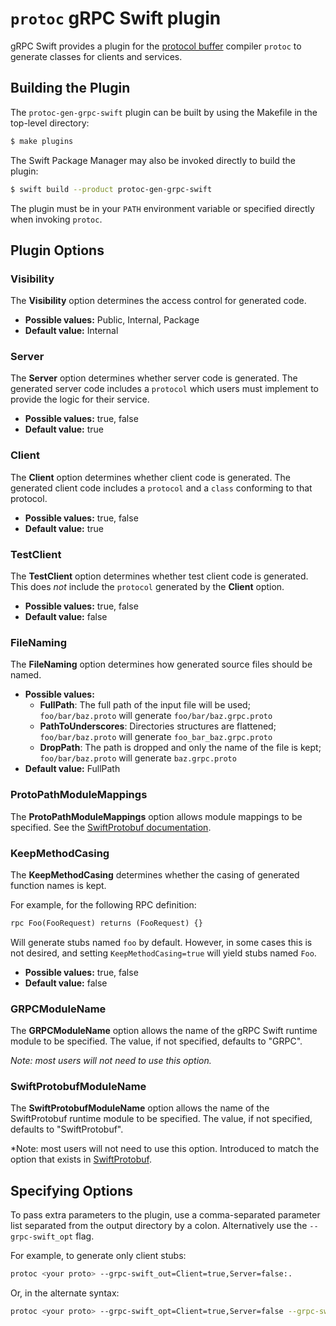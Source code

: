 # `protoc` gRPC Swift plugin

gRPC Swift provides a plugin for the [protocol buffer][protocol-buffers]
compiler `protoc` to generate classes for clients and services.

## Building the Plugin

The `protoc-gen-grpc-swift` plugin can be built by using the Makefile in the
top-level directory:

```sh
$ make plugins
```

The Swift Package Manager may also be invoked directly to build the plugin:

```sh
$ swift build --product protoc-gen-grpc-swift
```

The plugin must be in your `PATH` environment variable or specified directly
when invoking `protoc`.

## Plugin Options

### Visibility

The **Visibility** option determines the access control for generated code.

- **Possible values:** Public, Internal, Package
- **Default value:** Internal

### Server

The **Server** option determines whether server code is generated. The
generated server code includes a `protocol` which users must implement
to provide the logic for their service.

- **Possible values:** true, false
- **Default value:** true

### Client

The **Client** option determines whether client code is generated. The
generated client code includes a `protocol` and a `class` conforming to that
protocol.

- **Possible values:** true, false
- **Default value:** true

### TestClient

The **TestClient** option determines whether test client code is generated.
This does *not* include the `protocol` generated by the **Client** option.

- **Possible values:** true, false
- **Default value:** false

### FileNaming

The **FileNaming** option determines how generated source files should be named.

- **Possible values:**
  - **FullPath**: The full path of the input file will be used;
    `foo/bar/baz.proto` will generate `foo/bar/baz.grpc.proto`
  - **PathToUnderscores**: Directories structures are flattened;
    `foo/bar/baz.proto` will generate `foo_bar_baz.grpc.proto`
  - **DropPath**: The path is dropped and only the name of the file is kept;
    `foo/bar/baz.proto` will generate `baz.grpc.proto`
- **Default value:** FullPath

### ProtoPathModuleMappings

The **ProtoPathModuleMappings** option allows module mappings to be specified.
See the [SwiftProtobuf documentation][swift-protobuf-module-mappings].

### KeepMethodCasing

The **KeepMethodCasing** determines whether the casing of generated function
names is kept.

For example, for the following RPC definition:

```proto
rpc Foo(FooRequest) returns (FooRequest) {}
```

Will generate stubs named `foo` by default. However, in some cases this is not
desired, and setting `KeepMethodCasing=true` will yield stubs named `Foo`.

- **Possible values:** true, false
- **Default value:** false

### GRPCModuleName

The **GRPCModuleName** option allows the name of the gRPC Swift runtime module
to be specified. The value, if not specified, defaults to "GRPC".

*Note: most users will not need to use this option.*

### SwiftProtobufModuleName

 The **SwiftProtobufModuleName** option allows the name of the SwiftProtobuf
 runtime module to be specified. The value, if not specified, defaults to
 "SwiftProtobuf".

 *Note: most users will not need to use this option. Introduced to match
 the option that exists in [SwiftProtobuf][swift-protobuf-module-name].

## Specifying Options

To pass extra parameters to the plugin, use a comma-separated parameter list
separated from the output directory by a colon. Alternatively use the
`--grpc-swift_opt` flag.

For example, to generate only client stubs:

```sh
protoc <your proto> --grpc-swift_out=Client=true,Server=false:.
```

Or, in the alternate syntax:

```sh
protoc <your proto> --grpc-swift_opt=Client=true,Server=false --grpc-swift_out=.
```

[protocol-buffers]: https://developers.google.com/protocol-buffers/docs/overview
[swift-protobuf-filenaming]: https://github.com/apple/swift-protobuf/blob/master/Documentation/PLUGIN.md#generation-option-filenaming---naming-of-generated-sources
[swift-protobuf-module-mappings]: https://github.com/apple/swift-protobuf/blob/master/Documentation/PLUGIN.md#generation-option-protopathmodulemappings---swift-module-names-for-proto-paths
[swift-protobuf-module-name]: https://github.com/apple/swift-protobuf/commit/9df381f72ff22062080d434e9c2f68e71ee44298#diff-1b08f0a80bd568509049d851b8d8af90d1f2db3cd8711eaba974b5380cd59bf3
